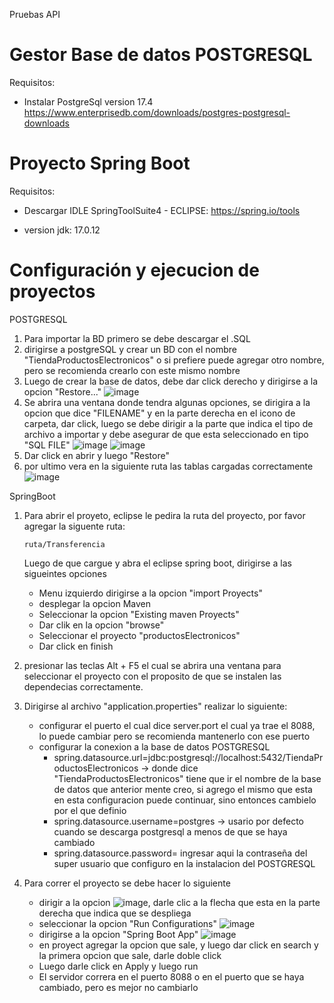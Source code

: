 Pruebas API

# Gestor Base de datos POSTGRESQL

Requisitos:

- Instalar PostgreSql version 17.4
  https://www.enterprisedb.com/downloads/postgres-postgresql-downloads

# Proyecto Spring Boot

Requisitos:

- Descargar IDLE SpringToolSuite4 - ECLIPSE:
  https://spring.io/tools

- version jdk: 17.0.12



# Configuración y ejecucion de proyectos


POSTGRESQL
 1. Para importar la BD primero se debe descargar el .SQL
 2. dirigirse a postgreSQL y crear un BD con el nombre "TiendaProductosElectronicos" o si prefiere puede agregar otro nombre, pero se recomienda crearlo con este mismo nombre
 3. Luego de crear la base de datos, debe dar click derecho y dirigirse a la opcion "Restore..." ![image](https://github.com/user-attachments/assets/2e6051d5-2192-41c6-bd2b-df91cf1d7395)
 4. Se abrira una ventana donde tendra algunas opciones, se dirigira a la opcion que dice "FILENAME" y en la parte derecha en el icono de carpeta, dar click, luego se debe dirigir a la parte que indica el tipo de archivo a importar y debe asegurar de que esta seleccionado en tipo "SQL FILE" ![image](https://github.com/user-attachments/assets/28a7c459-0d5d-4b1a-b71e-e0a4f99cf0ea) ![image](https://github.com/user-attachments/assets/641955c1-8536-44f3-a78a-87548a057d87)
 5. Dar click en abrir y luego "Restore"
 6. por ultimo vera en la siguiente ruta las tablas cargadas correctamente 
![image](https://github.com/user-attachments/assets/646e85a6-d39d-4328-8d1b-551b21d1181e)
   
SpringBoot

1. Para abrir el proyeto, eclipse le pedira la ruta del proyecto, por favor agregar la siguente ruta:

       ruta/Transferencia

   Luego de que cargue y abra el eclipse spring boot, dirigirse a las sigueintes opciones
    - Menu izquierdo dirigirse a la opcion "import Proyects"
    - desplegar la opcion Maven
    - Seleccionar la opcion "Existing maven Proyects"
    - Dar clik en la opcion "browse"
    - Seleccionar el proyecto "productosElectronicos"
    - Dar click en finish
2. presionar las teclas Alt + F5 el cual se abrira una ventana para seleccionar el proyecto con el proposito de que se instalen las dependecias correctamente.
3. Dirigirse al archivo "application.properties" realizar lo siguiente:
    - configurar el puerto el cual dice server.port el cual ya trae el 8088, lo puede cambiar pero se recomienda mantenerlo con ese puerto
    - configurar la conexion a la base de datos POSTGRESQL
       - spring.datasource.url=jdbc:postgresql://localhost:5432/TiendaProductosElectronicos -> donde dice "TiendaProductosElectronicos" tiene que ir el nombre de la base de datos que anterior mente creo, si agrego el mismo que esta en esta configuracion puede continuar, sino entonces cambielo por el que definio
       - spring.datasource.username=postgres -> usario por defecto cuando se descarga postgresql a menos de que se haya cambiado
       - spring.datasource.password= ingresar aqui la contraseña del super usuario que configuro en la instalacion del POSTGRESQL
      
 4. Para correr el proyecto se debe hacer lo siguiente
      - dirigir a la opcion ![image](https://github.com/user-attachments/assets/c8f0f7ce-8134-4612-a919-121810901d37), darle clic a la flecha que esta en la parte derecha que indica que se despliega 
      - seleccionar la opcion "Run Configurations" ![image](https://github.com/user-attachments/assets/904a2aac-cf05-45a2-80b8-7da6efd2b270)
      - dirigirse a la opcion "Spring Boot App" ![image](https://github.com/user-attachments/assets/baadd658-62fa-4672-b318-79240c4463df)
      - en proyect agregar la opcion que sale, y luego dar click en search y la primera opcion que sale, darle doble click
      - Luego darle click en Apply y luego run
      - El servidor correra en el puerto 8088 o en el puerto que se haya cambiado, pero es mejor no cambiarlo
